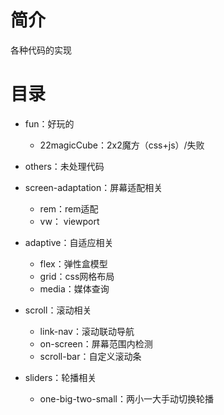 # 简介

各种代码的实现

# 目录

* fun：好玩的
  * 22magicCube：2x2魔方（css+js）/失败

* others：未处理代码

* screen-adaptation：屏幕适配相关
  * rem：rem适配
  * vw： viewport
* adaptive：自适应相关
  * flex：弹性盒模型
  * grid：css网格布局
  * media：媒体查询
* scroll：滚动相关
  * link-nav：滚动联动导航
  * on-screen：屏幕范围内检测
  * scroll-bar：自定义滚动条
* sliders：轮播相关
  * one-big-two-small：两小一大手动切换轮播